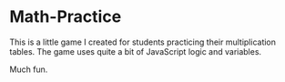 # Math-Practice
This is a little game I created for students practicing their multiplication tables. The game uses quite a bit of JavaScript logic and variables.  

Much fun.
